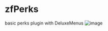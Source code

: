 # zfPerks
basic perks plugin with DeluxeMenus
![image](https://github.com/beautybloodtr/zfPerks/assets/48085176/415e3ae5-c18d-45b4-90e2-1965a3a6fc62)
